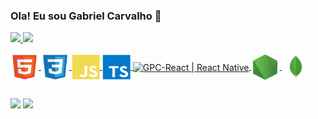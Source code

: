 ### Ola! Eu sou Gabriel Carvalho 👋

<div>
  <a href="https://github.com/GabrielPCarvalho">
  <img height="165em" src="https://github-readme-stats.vercel.app/api?username=gabrielpcarvalho&show_icons=true&theme=dark&include_all_commits=true&count_private=true"/>
  <img height="165em" src="https://github-readme-stats.vercel.app/api/top-langs/?username=gabrielpcarvalho&layout=compact&langs_count=7&theme=dark"/>
</div>
<div style="display: inline_block"><br>
  <img align="center" alt="GPC-HTML" height="40" width="45" src="https://raw.githubusercontent.com/devicons/devicon/master/icons/html5/html5-original.svg" />
  <img align="center" alt="GPC-CSS" height="40" width="45" src="https://raw.githubusercontent.com/devicons/devicon/master/icons/css3/css3-original.svg" />
  <img align="center" alt="GPC-Js" height="40" width="45" src="https://raw.githubusercontent.com/devicons/devicon/master/icons/javascript/javascript-plain.svg" />
  <img align="center" alt="GPC-Ts" height="40" width="45" src="https://raw.githubusercontent.com/devicons/devicon/master/icons/typescript/typescript-plain.svg" />
  <img align="center" alt="GPC-React | React Native" height="40" width="45" src="https://cdn.jsdelivr.net/gh/devicons/devicon/icons/react/react-original.svg" />
  <img align="center" alt="GPC-NodeJS" height="40" width="45" src="https://raw.githubusercontent.com/devicons/devicon/master/icons/nodejs/nodejs-original.svg" />
  <img align="center" alt="GPC-MongoDB" height="40" width="45" src="https://raw.githubusercontent.com/devicons/devicon/master/icons/mongodb/mongodb-original.svg" />
</div> 
  
  ##
 
<div> 
  <a href="https://www.instagram.com/gabrielpcarvalho.dev/" target="_blank"><img src="https://img.shields.io/badge/-Instagram-%23E4405F?style=for-the-badge&logo=instagram&logoColor=white" target="_blank"></a>
  <a href="https://www.linkedin.com/in/gcarvalho97/" target="_blank"><img src="https://img.shields.io/badge/-LinkedIn-%230077B5?style=for-the-badge&logo=linkedin&logoColor=white" target="_blank"></a> 
</div>

